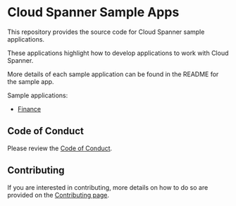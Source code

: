 # Cloud Spanner Sample Apps

This repository provides the source code for Cloud Spanner sample
applications.

These applications highlight how to develop applications to work with Cloud Spanner.

More details of each sample application can be found in the README for the sample
app.

Sample applications:
- [Finance](finance/README.md)


## Code of Conduct
Please review the [Code of Conduct](docs/code-of-conduct.md).

## Contributing

If you are interested in contributing, more details on how to do so are provided 
on the [Contributing page](docs/contributing.md).

